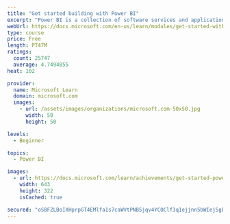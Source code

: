 ```yaml
---
title: "Get started building with Power BI"
excerpt: "Power BI is a collection of software services and applications that let you connect to all sorts of data sources and create compelling visuals and reports. You can benefit from receiving those reports, or you can share them with others inside or outside your organization. Learn the basics of Power BI, how its services and applications work together, and how they can be used to create or experience compelling visuals and analytics based on your data."
webUrl: https://docs.microsoft.com/en-us/learn/modules/get-started-with-power-bi/
type: course
price: Free
length: PT47M
ratings:
  count: 25747
  average: 4.7494855
heat: 102

provider:
  name: Microsoft Learn
  domain: microsoft.com
  images:
    - url: /assets/images/organizations/microsoft.com-50x50.jpg
      width: 50
      height: 50

levels:
  - Beginner

topics:
  - Power BI

images:
  - url: https://docs.microsoft.com/learn/achievements/get-started-power-bi-social.png
    width: 643
    height: 322
    isCached: true

secured: "oSBFZLBoIXHprpGT4EMlfa1s7caWVtPNB5jqv4YCOClf3q1ejjnn5bWIejSgEhFPQIFZgJ9ZFlvA+h2YX00gfMWXiaz3T/VlpUKf5gdg1a0NgHPzBTJFlyUrl+qryDxB5u6dTaVyC7vhOPhAY6BY4rlwHb6h5Sl05thTLVIyYms/CZehw+0WC6MvB+QM/LG26hJxj6r4ubLok4YVgEhEXJyVzzbi4foMDYO/oY1ZmGUNyNDa/BaI3oFAPwBWcnoFyP3if1VWqQePIQmc9O9mFdJx9woCo+u06zCDaQF4wQ1DLkXyMgEd4/9Xjb8UrZx6jG+8LrhZJF4U593Mck66Q8Q2HMJpJtUJ/hwR9O7rH2If5QBt/V0kaErL6TTZNAkqECVJ9lw4bPygZbLRl055sYUag2sEQLb/AjCCxmgUs1peF8E1/iyRB0n+GUc2PXDm;c2A+NPHdh5S1bifgAOxzaA=="
---
```


